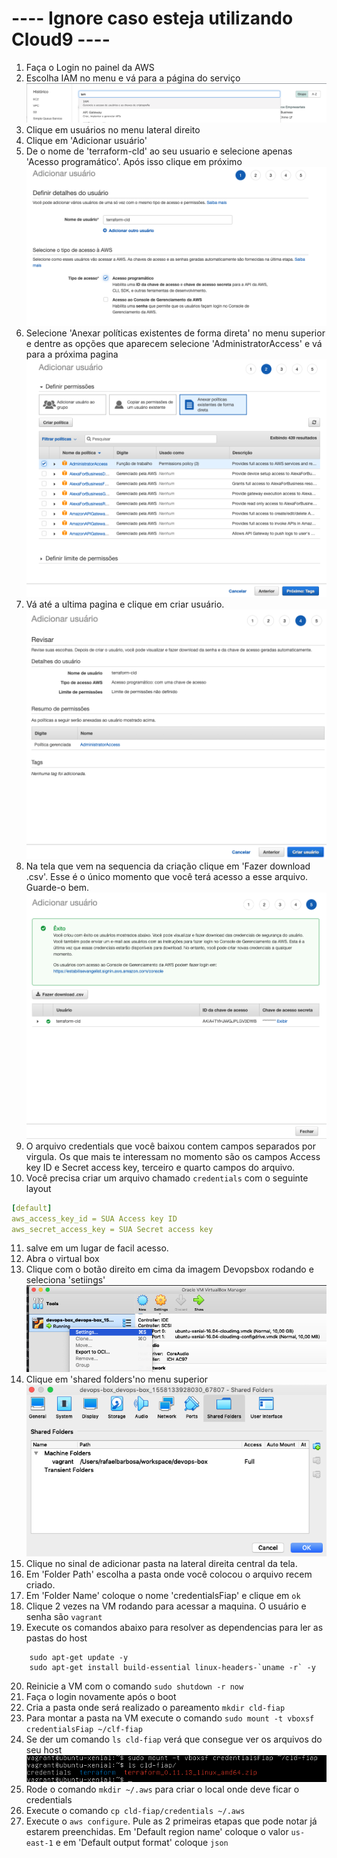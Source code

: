# ---- Ignore caso esteja utilizando Cloud9 ----

1. Faça o Login no painel da AWS
2. Escolha IAM no menu e vá para a página do serviço
   ![iamchoose](images/iamchoose.png)
3. Clique em usuários no menu lateral direito
4. Clique em 'Adicionar usuário'
5. De o nome de 'terraform-cld' ao seu usuario e selecione apenas 'Acesso programático'. Após isso clique em próximo
   ![username](images/username.png)
6. Selecione 'Anexar políticas existentes de forma direta' no menu superior e dentre as opções que aparecem selecione 'AdministratorAccess' e vá para a próxima pagina
   ![rolechoose](images/rolechoose.png)
7. Vá até a ultima pagina e clique em criar usuário.
   ![usercreation](images/usercreation.png)
8. Na tela que vem na sequencia da criação clique em 'Fazer download .csv'. Esse é o único momento que você terá acesso a esse arquivo. Guarde-o bem.
   ![downlaodcsv](images/downloadcsv.png)
9. O arquivo credentials que você baixou contem campos separados por virgula. Os que mais te interessam no momento são os campos Access key ID e Secret access key, terceiro e quarto campos do arquivo.
10. Você precisa criar um arquivo chamado `credentials` com o seguinte layout 
    
```yaml
[default]
aws_access_key_id = SUA Access key ID
aws_secret_access_key = SUA Secret access key
```

11. salve em um lugar de facil acesso.
12. Abra o virtual box
13.   Clique com o botão direito em cima da imagem Devopsbox rodando e seleciona 'setiings'
   ![settings](images/settings.png)
14.  Clique em 'shared folders'no menu superior
   ![shared folder](images/sharedfolder.png)
15. Clique no sinal de adicionar pasta na lateral direita central da tela.
16. Em 'Folder Path' escolha a pasta onde você colocou o arquivo recem criado.
17. Em 'Folder Name' coloque o nome 'credentialsFiap' e clique em `ok`
18. Clique 2 vezes na VM rodando para acessar a maquina. O usuário e senha são `vagrant`
19. Execute os comandos abaixo para resolver as dependencias para ler as pastas do host 
```shell
    sudo apt-get update -y
    sudo apt-get install build-essential linux-headers-`uname -r` -y
```
20. Reinicie a VM com o comando `sudo shutdown -r now`
21. Faça o login novamente após o boot
22. Cria a pasta onde será realizado o pareamento `mkdir cld-fiap`
23. Para montar a pasta na VM execute o comando `sudo mount -t vboxsf credentialsFiap ~/clf-fiap`
24. Se der um comando `ls cld-fiap` verá que consegue ver os arquivos do seu host
    ![mount](images/mount.png)
25. Rode o comando `mkdir ~/.aws` para criar o local onde deve ficar o credentials
26. Execute o comando `cp cld-fiap/credentials ~/.aws`
27. Execute o `aws configure`. Pule as 2 primeiras etapas que pode notar já estarem preenchidas. Em 'Default region name' coloque o valor `us-east-1` e em 'Default output format' coloque `json`

